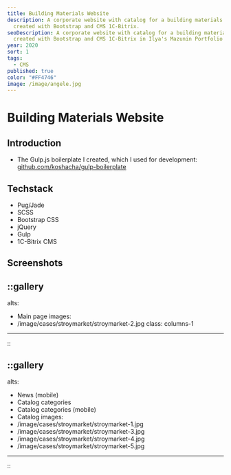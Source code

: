 ```yaml
---
title: Building Materials Website
description: A corporate website with catalog for a building materials store,
  created with Bootstrap and CMS 1C-Bitrix.
seoDescription: A corporate website with catalog for a building materials store,
  created with Bootstrap and CMS 1C-Bitrix in Ilya's Mazunin Portfolio
year: 2020
sort: 1
tags:
  - CMS
published: true
color: "#FF4746"
image: /image/angele.jpg
---
```


# Building Materials Website

## Introduction

- The Gulp.js boilerplate I created, which I used for development: [github.com/koshacha/gulp-boilerplate](https://github.com/koshacha/gulp-boilerplate)

## Techstack

- Pug/Jade
- SCSS
- Bootstrap CSS
- jQuery
- Gulp
- 1C-Bitrix CMS

## Screenshots

::gallery
---
alts:
  - Main page
images:
  - /image/cases/stroymarket/stroymarket-2.jpg
class: columns-1
---
::

::gallery
---
alts:
  - News (mobile)
  - Catalog categories
  - Catalog categories (mobile)
  - Catalog
images:
  - /image/cases/stroymarket/stroymarket-1.jpg
  - /image/cases/stroymarket/stroymarket-3.jpg
  - /image/cases/stroymarket/stroymarket-4.jpg
  - /image/cases/stroymarket/stroymarket-5.jpg
---
::

